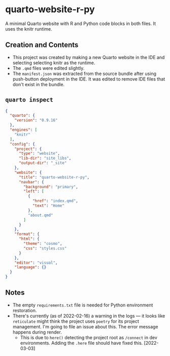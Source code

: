 # quarto-website-r-py

A minimal Quarto website with R and Python code blocks in both files. It uses the knitr runtime.

## Creation and Contents

- This project was created by making a new Quarto website in the IDE and selecting selecting knitr as the runtime.
- The `.qmd` files were edited slightly.
- The `manifest.json` was extracted from the source bundle after using push-button deployment in the IDE. It was edited to remove IDE files that don't exist in the bundle.

## `quarto inspect`

```json
{
  "quarto": {
    "version": "0.9.16"
  },
  "engines": [
    "knitr"
  ],
  "config": {
    "project": {
      "type": "website",
      "lib-dir": "site_libs",
      "output-dir": "_site"
    },
    "website": {
      "title": "quarto-website-r-py",
      "navbar": {
        "background": "primary",
        "left": [
          {
            "href": "index.qmd",
            "text": "Home"
          },
          "about.qmd"
        ]
      }
    },
    "format": {
      "html": {
        "theme": "cosmo",
        "css": "styles.css"
      }
    },
    "editor": "visual",
    "language": {}
  }
}
```

## Notes

- The empty `requirements.txt` file is needed for Python environment restoration.
- There's currently (as of 2022-02-16) a warning in the logs — it looks like `reticulate` might think the project uses `poetry` for its project management. I'm going to file an issue about this. The error message happens during render.
  - This is due to `here()` detecting the project root as `/connect` in dev environments. Adding the `.here` file should have fixed this. [2022-03-03]
